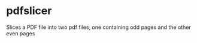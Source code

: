# pdfslicer
Slices a PDF file into two pdf files, one containing odd pages and the other even pages
